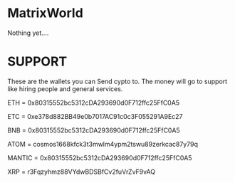 # MatrixWorld

Nothing yet....










# SUPPORT

These are the wallets you can Send cypto to. The money will go to support like hiring people and general services.

ETH = 0x80315552bc5312cDA293690d0F712ffc25FfC0A5

ETC = 0xe378d882BB49e0b7017AC91c0c3F055291A9Ec27

BNB = 0x80315552bc5312cDA293690d0F712ffc25FfC0A5

ATOM = cosmos1668kfck3t3mwlm4ypm2tswu89zerkcac87y79q

MANTIC = 0x80315552bc5312cDA293690d0F712ffc25FfC0A5

XRP = r3Fqzyhmz88VYdwBDSBfCv2fuVrZvF9vAQ
